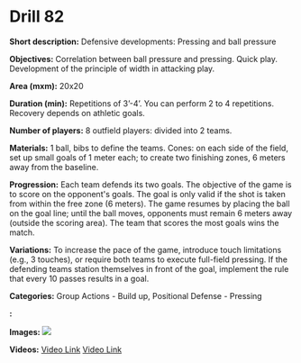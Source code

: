 # Drill 82

**Short description:**
Defensive developments: Pressing and ball pressure

**Objectives:**
Correlation between ball pressure and pressing. Quick play. Development of the principle of width in attacking play.

**Area (mxm):**
20x20

**Duration (min):**
Repetitions of 3’-4’. You can perform 2 to 4 repetitions. Recovery depends on athletic goals.

**Number of players:**
8 outfield players: divided into 2 teams.

**Materials:**
1 ball, bibs to define the teams. Cones: on each side of the field, set up small goals of 1 meter each; to create two finishing zones, 6 meters away from the baseline.

**Progression:**
Each team defends its two goals. The objective of the game is to score on the opponent's goals. The goal is only valid if the shot is taken from within the free zone (6 meters). The game resumes by placing the ball on the goal line; until the ball moves, opponents must remain 6 meters away (outside the scoring area). The team that scores the most goals wins the match.

**Variations:**
To increase the pace of the game, introduce touch limitations (e.g., 3 touches), or require both teams to execute full-field pressing. If the defending teams station themselves in front of the goal, implement the rule that every 10 passes results in a goal.

**Categories:**
Group Actions - Build up, Positional Defense - Pressing

**:**


**Images:**
![](https://www.coachingfutsal.com/\images\715726af7a3ba2a8c41a1f53985edf7f3b9d009c4fdfeacfe7ec28a55bfb619ee85a444d33092480e508349c18a67c414735786e2e2cfb57b9d09ee521e0a6e64dd3cb1f969fe.jpg)

**Videos:**
[Video Link](https://www.youtube.com/embed/OdBnGESf9Rc)
[Video Link](https://www.youtube.com/embed/FJuzRAp8VqA)

